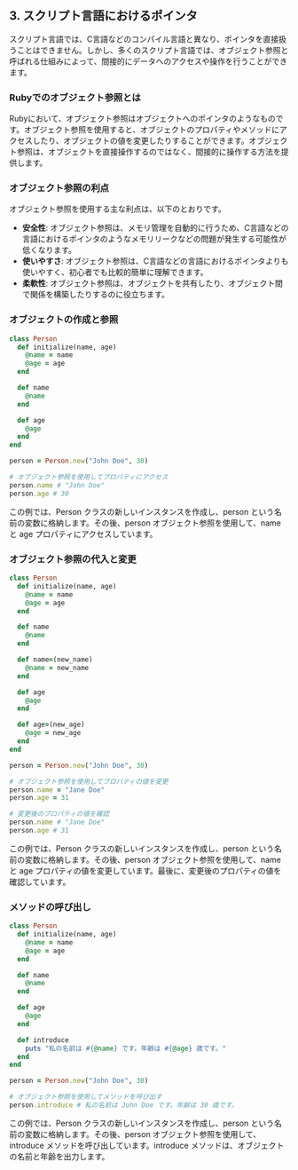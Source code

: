 ## 3. スクリプト言語におけるポインタ

スクリプト言語では、C言語などのコンパイル言語と異なり、ポインタを直接扱うことはできません。しかし、多くのスクリプト言語では、オブジェクト参照と呼ばれる仕組みによって、間接的にデータへのアクセスや操作を行うことができます。

### Rubyでのオブジェクト参照とは
Rubyにおいて、オブジェクト参照はオブジェクトへのポインタのようなものです。オブジェクト参照を使用すると、オブジェクトのプロパティやメソッドにアクセスしたり、オブジェクトの値を変更したりすることができます。オブジェクト参照は、オブジェクトを直接操作するのではなく、間接的に操作する方法を提供します。

### オブジェクト参照の利点
オブジェクト参照を使用する主な利点は、以下のとおりです。

* **安全性**: オブジェクト参照は、メモリ管理を自動的に行うため、C言語などの言語におけるポインタのようなメモリリークなどの問題が発生する可能性が低くなります。
* **使いやすさ**: オブジェクト参照は、C言語などの言語におけるポインタよりも使いやすく、初心者でも比較的簡単に理解できます。
* **柔軟性**: オブジェクト参照は、オブジェクトを共有したり、オブジェクト間で関係を構築したりするのに役立ちます。

### オブジェクトの作成と参照

```Ruby
class Person
  def initialize(name, age)
    @name = name
    @age = age
  end

  def name
    @name
  end

  def age
    @age
  end
end

person = Person.new("John Doe", 30)

# オブジェクト参照を使用してプロパティにアクセス
person.name # "John Doe"
person.age # 30
```

この例では、Person クラスの新しいインスタンスを作成し、person という名前の変数に格納します。その後、person オブジェクト参照を使用して、name と age プロパティにアクセスしています。

### オブジェクト参照の代入と変更

```Ruby
class Person
  def initialize(name, age)
    @name = name
    @age = age
  end

  def name
    @name
  end

  def name=(new_name)
    @name = new_name
  end

  def age
    @age
  end

  def age=(new_age)
    @age = new_age
  end
end

person = Person.new("John Doe", 30)

# オブジェクト参照を使用してプロパティの値を変更
person.name = "Jane Doe"
person.age = 31

# 変更後のプロパティの値を確認
person.name # "Jane Doe"
person.age # 31
```

この例では、Person クラスの新しいインスタンスを作成し、person という名前の変数に格納します。その後、person オブジェクト参照を使用して、name と age プロパティの値を変更しています。最後に、変更後のプロパティの値を確認しています。

### メソッドの呼び出し

```Ruby
class Person
  def initialize(name, age)
    @name = name
    @age = age
  end

  def name
    @name
  end

  def age
    @age
  end

  def introduce
    puts "私の名前は #{@name} です。年齢は #{@age} 歳です。"
  end
end

person = Person.new("John Doe", 30)

# オブジェクト参照を使用してメソッドを呼び出す
person.introduce # 私の名前は John Doe です。年齢は 30 歳です。
```

この例では、Person クラスの新しいインスタンスを作成し、person という名前の変数に格納します。その後、person オブジェクト参照を使用して、introduce メソッドを呼び出しています。introduce メソッドは、オブジェクトの名前と年齢を出力します。
